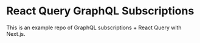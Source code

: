 # React Query GraphQL Subscriptions

This is an example repo of GraphQL subscriptions + React Query with Next.js.
